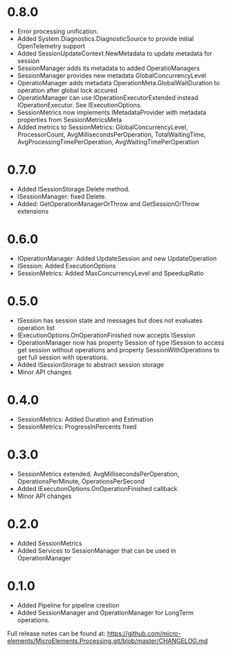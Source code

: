# 0.8.0
- Error processing unification.
- Added System.Diagnostics.DiagnosticSource to provide initial OpenTelemetry support
- Added SessionUpdateContext.NewMetadata to update metadata for session
- SessionManager adds its metadata to added OperatioManagers
- SessionManager provides new metadata GlobalConcurrencyLevel
- OperatioManager adds metadata OperationMeta.GlobalWaitDuration to operation after global lock accured
- OperatioManager can use IOperationExecutorExtended instead IOperationExecutor. See IExecutionOptions.
- SessionMetrics now implements IMetadataProvider with metadata properties from SessionMetricsMeta
- Added metrics to SessionMetrics: GlobalConcurrencyLevel, ProcessorCount, AvgMillisecondsPerOperation, TotalWaitingTime, AvgProcessingTimePerOperation, AvgWaitingTimePerOperation

# 0.7.0
- Added ISessionStorage.Delete method.
- ISessionManager: fixed Delete.
- Added: GetOperationManagerOrThrow and GetSessionOrThrow extensions

# 0.6.0
- IOperationManager: Added UpdateSession and new UpdateOperation
- ISession: Added ExecutionOptions
- SessionMetrics: Added MaxConcurrencyLevel and SpeedupRatio

# 0.5.0
- ISession<TSessionState> has session state and messages but does not evaluates operation list
- IExecutionOptions.OnOperationFinished now accepts ISession<TSessionState>
- OperationManager now has property Session of type ISession<TSessionState> to access get session without operations and property SessionWithOperations to get full session with operations.
- Added ISessionStorage to abstract session storage
- Minor API changes

# 0.4.0
- SessionMetrics: Added Duration and Estimation
- SessionMetrics: ProgressInPercents fixed

# 0.3.0
- SessionMetrics extended: AvgMillisecondsPerOperation, OperationsPerMinute, OperationsPerSecond
- Added IExecutionOptions.OnOperationFinished callback
- Minor API changes

# 0.2.0
- Added SessionMetrics
- Added Services to SessionManager that can be used in OperationManager

# 0.1.0
- Added Pipeline for pipeline crestion
- Added SessionManager and OperationManager for LongTerm operations.

Full release notes can be found at: https://github.com/micro-elements/MicroElements.Processing.git/blob/master/CHANGELOG.md
